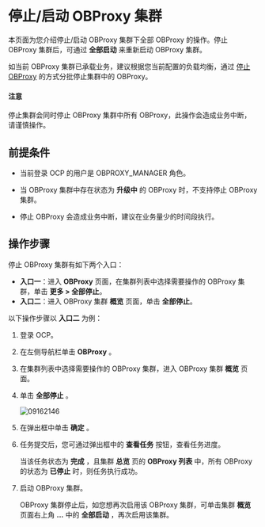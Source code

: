 # 停止/启动 OBProxy 集群

本页面为您介绍停止/启动 OBProxy 集群下全部 OBProxy 的操作。停止 OBProxy 集群后，可通过 **全部启动** 来重新启动 OBProxy 集群。

如当前 OBProxy 集群已承载业务，建议根据您当前配置的负载均衡，通过 [停止 OBProxy](../400.manage-a-obproxy-server/400.restart-an-obproxy.md) 的方式分批停止集群中的 OBProxy。

<main id="notice" type='notice'>
<h4>注意</h4>
<p>停止集群会同时停止 OBProxy 集群中所有 OBProxy，此操作会造成业务中断，请谨慎操作。</p>
</main>

## 前提条件

* 当前登录 OCP 的用户是 OBPROXY_MANAGER 角色。

* 当 OBProxy 集群中存在状态为 **升级中** 的 OBProxy 时，不支持停止 OBProxy 集群。

* 停止 OBProxy 会造成业务中断，建议在业务量少的时间段执行。

## 操作步骤

停止 OBProxy 集群有如下两个入口：

* **入口一**：进入 **OBProxy** 页面，在集群列表中选择需要操作的 OBProxy 集群，单击 **更多 > 全部停止**。
* **入口二**：进入 OBProxy 集群 **概览** 页面，单击 **全部停止**。

以下操作步骤以 **入口二** 为例：

1. 登录 OCP。

2. 在左侧导航栏单击 **OBProxy** 。

3. 在集群列表中选择需要操作的 OBProxy 集群，进入 OBProxy 集群 **概览** 页面。

4. 单击 **全部停止** 。

   ![09162146](https://obbusiness-private.oss-cn-shanghai.aliyuncs.com/doc/img/ocp/421/%E5%85%A8%E9%83%A8%E5%81%9C%E6%AD%A2.png)

5. 在弹出框中单击 **确定** 。

6. 任务提交后，您可通过弹出框中的 **查看任务** 按钮，查看任务进度。

   当该任务状态为 **完成** ，且集群 **总览** 页的 **OBProxy 列表** 中，所有 OBProxy 的状态为 **已停止** 时，则任务执行成功。

7. 启动 OBProxy 集群。

    OBProxy 集群停止后，如您想再次启用该 OBProxy 集群，可单击集群 **概览** 页面右上角 **...** 中的 **全部启动** ，再次启用该集群。

